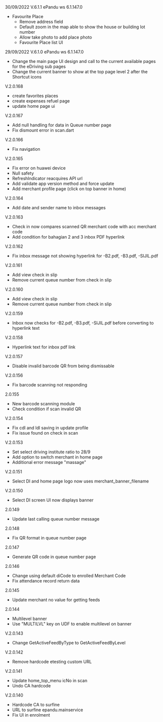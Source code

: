 30/09/2022 V.6.1.1
ePandu ws 6.1.147.0 
- Favourite Place
    - Remove address field
    - Default zoom in the map able to show the house or building lot number
    - Allow take photo to add place photo
    - Favourite Place list UI

29/09/2022 V.6.1.0
ePandu ws 6.1.147.0 
- Change the main page UI design and call to the current available pages for the eDriving sub pages
- Change the current banner to show at the top page level 2 after the Shortcut icons


V.2.0.168

- create favorites places
- create expenses refuel page
- update home page ui


V.2.0.167

- Add null handling for data in Queue number page
- Fix dismount error in scan.dart

V.2.0.166

- Fix navigation

V.2.0.165

- Fix error on huawei device
- Null safety
- RefreshIndicator reacquires API url
- Add validate app version method and force update
- Add merchant profile page (click on top banner in home)

V.2.0.164

- Add date and sender name to inbox messages

V.2.0.163

- Check in now compares scanned QR merchant code with acc merchant code
- Add condition for bahagian 2 and 3 inbox PDF hyperlink

V.2.0.162

- Fix inbox message not showing hyperlink for -B2.pdf, -B3.pdf, -SIJIL.pdf

V.2.0.161

- Add view check in slip
- Remove current queue number from check in slip

V.2.0.160

- Add view check in slip
- Remove current queue number from check in slip

V.2.0.159

- Inbox now checks for -B2.pdf, -B3.pdf, -SIJIL.pdf before converting to hyperlink text

V.2.0.158

- Hyperlink text for inbox pdf link

V.2.0.157

- Disable invalid barcode QR from being dismissable

V.2.0.156

- Fix barcode scanning not responding

2.0.155

- New barcode scanning module
- Check condition if scan invalid QR

V.2.0.154

- Fix cdl and ldl saving in update profile
- Fix issue found on check in scan

V.2.0.153

- Set select driving institute ratio to 28/9
- Add option to switch merchant in home page
- Additional error message "massage"

V.2.0.151

- Select DI and home page logo now uses merchant_banner_filename

V.2.0.150

- Select DI screen UI now displays banner

2.0.149

- Update last calling queue number message

2.0.148

- Fix QR format in queue number page

2.0.147

- Generate QR code in queue number page

2.0.146

- Change using default diCode to enrolled Merchant Code
- Fix attendance record return data

2.0.145

- Update merchant no value for getting feeds

2.0.144

- Multilevel banner
- Use "MULTILVL" key on UDF to enable multilevel on banner

V.2.0.143

- Change GetActiveFeedByType to GetActiveFeedByLevel

V.2.0.142

- Remove hardcode etesting custom URL

V.2.0.141

- Update home_top_menu icNo in scan
- Undo CA hardcode

V.2.0.140

- Hardcode CA to surfine
- URL to surfine epandu.mainservice
- Fix UI in enrolment